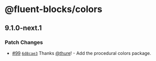 # @fluent-blocks/colors

## 9.1.0-next.1

### Patch Changes

- [#99](https://github.com/OfficeDev/fluent-blocks/pull/99) [`6d8cae3`](https://github.com/OfficeDev/fluent-blocks/commit/6d8cae381bcc38274a39817a3264a1df020f8dea) Thanks [@thure](https://github.com/thure)! - Add the procedural colors package.
